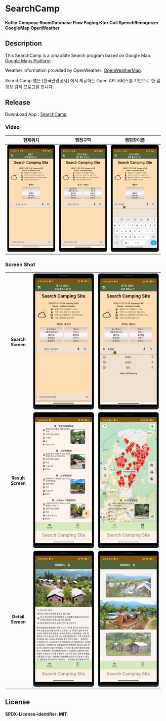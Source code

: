 # SearchCamp


#### Kotlin Compose RoomDatabase Flow Paging Ktor Coil SpeechRecognizer GoogleMap OpenWeather

## Description

This SearchCamp is a cmapSite Search program based on Google Map: [Google Maps Platform][googlelink].

Weather information provided by OpenWeather: [OpenWeatherMap][openweatherlink]. 

SearchCamp 앱은 [한국관광공사] 에서 제공하는 Open API 서비스를 기반으로 한 캠핑장 검색 프로그램 입니다.

## Release
DownLoad App : [SearchCamp][release]

###  Video
|현재위치|행정구역|캠핑장이름|
|:-:|:-:|:-:|
|[![Alt text](https://github.com/unchil/SearchCamp/blob/main/app/src/main/assets/searchCamp_search_local.png)](https://youtube.com/shorts/4XaNX6DzvQM?feature=share)| [![Alt text](https://github.com/unchil/SearchCamp/blob/main/app/src/main/assets/searchCamp_search_administrativeDistrict.png)](https://youtube.com/shorts/ddub3YQO_jw?feature=share)| [![Alt text](https://github.com/unchil/SearchCamp/blob/main/app/src/main/assets/searchCamp_search_name.png)](https://youtube.com/shorts/rev4fGzpV9M?feature=share)|


###  Screen Shot
||||
|:-:|:-:|:-:|
|**Search Screen**| ![Alt text](https://github.com/unchil/SearchCamp/blob/main/app/src/main/assets/searchCamp_search.png)| ![Alt text](https://github.com/unchil/SearchCamp/blob/main/app/src/main/assets/searchCamp_search2.png) |
|**Result Screen**| ![Alt text](https://github.com/unchil/SearchCamp/blob/main/app/src/main/assets/searchCamp_result1.png)| ![Alt text](https://github.com/unchil/SearchCamp/blob/main/app/src/main/assets/searchCamp_result2.png) |
|**Detail Screen**| ![Alt text](https://github.com/unchil/SearchCamp/blob/main/app/src/main/assets/searchCamp_detail1.png)| ![Alt text](https://github.com/unchil/SearchCamp/blob/main/app/src/main/assets/searchCamp_detail2.png) |

##  License
**SPDX-License-Identifier: MIT**


[googlelink]: https://developers.google.com/maps "Go GoogleMap"
[openweatherlink]: https://openweathermap.org/ "Go OpenWeatherMap"
[release]: https://drive.google.com/file/d/1tavpbLiZMR0jSNmpCUOLJ2ZHwg9KpAuy/view?usp=drive_link "Download SearchCamp"
